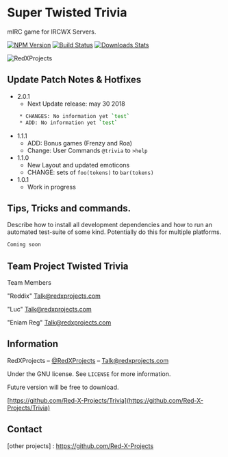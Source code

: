
# Super Twisted Trivia 
mIRC game for IRCWX Servers.

[![NPM Version][npm-image]][npm-url]
[![Build Status][travis-image]][travis-url]
[![Downloads Stats][npm-downloads]][npm-url]

![RedXProjects](https://scontent-ams3-1.xx.fbcdn.net/v/t1.0-9/22228533_1157881041010833_2284566100979801844_n.png?_nc_cat=0&oh=ce7eb160aa17894e8e5b6f60eaf7ad8d&oe=5B89474D) 

## Update Patch Notes & Hotfixes

* 2.0.1
    * Next Update release: may 30 2018
```sh
    * CHANGES: No information yet `test`
    * ADD: No information yet `test`
```
* 1.1.1
    * ADD: Bonus games (Frenzy and Roa)
    * Change: User Commands `@trivia` to `>help` 
* 1.1.0
    * New Layout and updated emoticons
    * CHANGE: sets of `foo(tokens)` to `bar(tokens)`
* 1.0.1
    * Work in progress


## Tips, Tricks and commands.

Describe how to install all development dependencies and how to run an automated test-suite of some kind. Potentially do this for multiple platforms.

```sh
Coming soon
```

## Team Project Twisted Trivia
<a name="team-members"></a>Team Members

"Reddix" Talk@redxprojects.com

"Luc" Talk@redxprojects.com

"Eniam Reg" Talk@redxprojects.com


## Information

RedXProjects – [@RedXProjects](https://www.facebook.com/RedXProjects/) – Talk@redxprojects.com

Under the GNU license. See ``LICENSE`` for more information.

Future version will be free to download.

[https://github.com/Red-X-Projects/Trivia](https://github.com/Red-X-Projects/Trivia)

## Contact

[website]: https://redxprojects.com
[facebook]: https://www.facebook.com/RedXProjects/
[email]: Talk@redxprojects.com
[other projects] : https://github.com/Red-X-Projects

<!-- Markdown link & img dfn's -->
[npm-image]: https://img.shields.io/npm/v/datadog-metrics.svg?style=flat-square
[npm-url]: https://npmjs.org/package/datadog-metrics
[npm-downloads]: https://img.shields.io/npm/dm/datadog-metrics.svg?style=flat-square
[travis-image]: https://img.shields.io/travis/dbader/node-datadog-metrics/master.svg?style=flat-square
[travis-url]: https://travis-ci.org/dbader/node-datadog-metrics
[wiki]: https://github.com/yourname/yourproject/wiki

